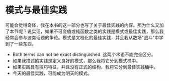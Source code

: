 # 模式与最佳实践

可能会觉得奇怪，我在本书的这一部分也写了关于最佳实践的内容。那为什么又加了本节呢？说实话，如果不可变值或纯函数之类的实践是模式或最佳实践，那么我经常会参与这类话题的争论。模式是文档化的最佳实践，并且我从数场"战斗"中学到了一些东西。

* Both terms can not be exact distinguished. 这两个术语不能完全区分。
* 如果我描述的实践是定义良好的模式，那么我将它分到模式桶中。
* 如果实践具有技巧特征，并且没有正式的结构，我将它分到最佳实践桶中。
* 今天的最佳实践，可能成为明天的模式。

